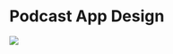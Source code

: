 # Podcast App Design

![](https://github.com/meetAhmed/Podcast-App-Design-SwiftUI/blob/main/Video/Podkes.gif)
